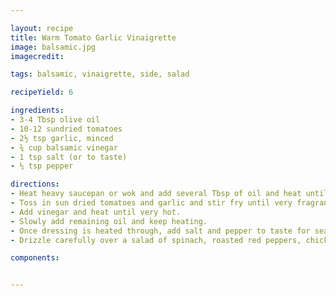 ```yaml
---

layout: recipe
title: Warm Tomato Garlic Vinaigrette
image: balsamic.jpg
imagecredit:

tags: balsamic, vinaigrette, side, salad

recipeYield: 6

ingredients: 
- 3-4 Tbsp olive oil
- 10-12 sundried tomatoes
- 2½ tsp garlic, minced
- ¾ cup balsamic vinegar
- 1 tsp salt (or to taste)
- ⅓ tsp pepper

directions:
- Heat heavy saucepan or wok and add several Tbsp of oil and heat until very hot but not smoking.
- Toss in sun dried tomatoes and garlic and stir fry until very fragrant.
- Add vinegar and heat until very hot.
- Slowly add remaining oil and keep heating.
- Once dressing is heated through, add salt and pepper to taste for seasoning.
- Drizzle carefully over a salad of spinach, roasted red peppers, chickpeas, and feta cheese.

components:


---
```

